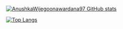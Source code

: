 [![AnushkaWijegoonawardana97 GitHub stats](https://github-readme-stats.vercel.app/api?username=thibautvalour&theme=algolia)](https://github.com/AnushkaWijegoonawardana97/github-readme-stats)

[![Top Langs](https://github-readme-stats.vercel.app/api/top-langs/?username=thibautvalour)](https://github.com/anuraghazra/github-readme-stats)
